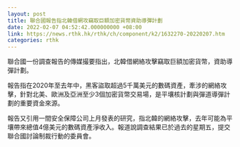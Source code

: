 ```yaml
---
layout: post
title: 聯合國報告指北韓借網攻竊取巨額加密貨幣資助導彈計劃
date: 2022-02-07 04:52:42.000000000 +08:00
link: https://news.rthk.hk/rthk/ch/component/k2/1632270-20220207.htm
categories: rthk
---
```


聯合國一份調查報告的傳媒撮要指出，北韓借網絡攻擊竊取巨額加密貨幣，資助導彈計劃。

報告指在2020年至去年中，黑客盜取超過5千萬美元的數碼資產，牽涉的網絡攻擊，針對北美、歐洲及亞洲至少3個加密貨幣交易場，是平壤核計劃與彈道導彈計劃的重要資金來源。

報告又引用一間安全保障公司上月發表的研究，指北韓的網絡攻擊，去年可能為平壤帶來總值4億美元的數碼資產淨收入。報道說調查結果已於過去的星期五，提交聯合國討論制裁行動的委員會。
